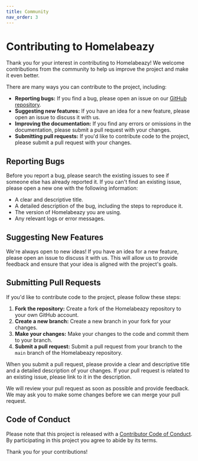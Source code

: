 ```yaml
---
title: Community
nav_order: 3
---
```


# Contributing to Homelabeazy

Thank you for your interest in contributing to Homelabeazy! We welcome contributions from the community to help us improve the project and make it even better.

There are many ways you can contribute to the project, including:

*   **Reporting bugs:** If you find a bug, please open an issue on our [GitHub repository](https://github.com/homelabeazy/homelabeazy/issues).
*   **Suggesting new features:** If you have an idea for a new feature, please open an issue to discuss it with us.
*   **Improving the documentation:** If you find any errors or omissions in the documentation, please submit a pull request with your changes.
*   **Submitting pull requests:** If you'd like to contribute code to the project, please submit a pull request with your changes.

## Reporting Bugs

Before you report a bug, please search the existing issues to see if someone else has already reported it. If you can't find an existing issue, please open a new one with the following information:

*   A clear and descriptive title.
*   A detailed description of the bug, including the steps to reproduce it.
*   The version of Homelabeazy you are using.
*   Any relevant logs or error messages.

## Suggesting New Features

We're always open to new ideas! If you have an idea for a new feature, please open an issue to discuss it with us. This will allow us to provide feedback and ensure that your idea is aligned with the project's goals.

## Submitting Pull Requests

If you'd like to contribute code to the project, please follow these steps:

1.  **Fork the repository:** Create a fork of the Homelabeazy repository to your own GitHub account.
2.  **Create a new branch:** Create a new branch in your fork for your changes.
3.  **Make your changes:** Make your changes to the code and commit them to your branch.
4.  **Submit a pull request:** Submit a pull request from your branch to the `main` branch of the Homelabeazy repository.

When you submit a pull request, please provide a clear and descriptive title and a detailed description of your changes. If your pull request is related to an existing issue, please link to it in the description.

We will review your pull request as soon as possible and provide feedback. We may ask you to make some changes before we can merge your pull request.

## Code of Conduct

Please note that this project is released with a [Contributor Code of Conduct](https://github.com/homelabeazy/homelabeazy/blob/main/CODE_OF_CONDUCT.md). By participating in this project you agree to abide by its terms.

Thank you for your contributions!
